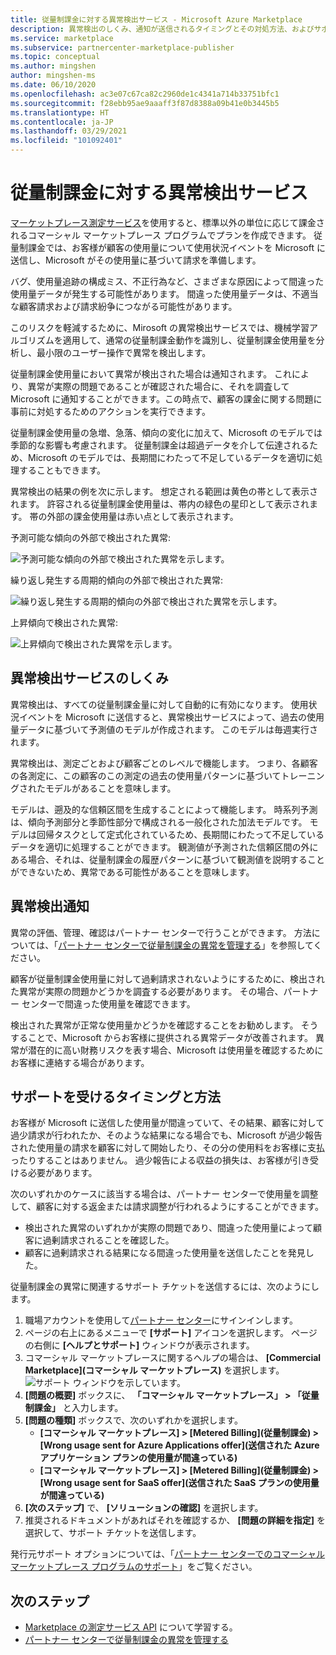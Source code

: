 ```yaml
---
title: 従量制課金に対する異常検出サービス - Microsoft Azure Marketplace
description: 異常検出のしくみ、通知が送信されるタイミングとその対処方法、およびサポート オプションについて説明します。
ms.service: marketplace
ms.subservice: partnercenter-marketplace-publisher
ms.topic: conceptual
ms.author: mingshen
author: mingshen-ms
ms.date: 06/10/2020
ms.openlocfilehash: ac3e07c67ca82c2960de1c4341a714b33751bfc1
ms.sourcegitcommit: f28ebb95ae9aaaff3f87d8388a09b41e0b3445b5
ms.translationtype: HT
ms.contentlocale: ja-JP
ms.lasthandoff: 03/29/2021
ms.locfileid: "101092401"
---
```

# <a name="anomaly-detection-service-for-metered-billing"></a>従量制課金に対する異常検出サービス

[マーケットプレース測定サービス](marketplace-metering-service-apis-faq.md)を使用すると、標準以外の単位に応じて課金されるコマーシャル マーケットプレース プログラムでプランを作成できます。 従量制課金では、お客様が顧客の使用量について使用状況イベントを Microsoft に送信し、Microsoft がその使用量に基づいて請求を準備します。

バグ、使用量追跡の構成ミス、不正行為など、さまざまな原因によって間違った使用量データが発生する可能性があります。 間違った使用量データは、不適当な顧客請求および請求紛争につながる可能性があります。

このリスクを軽減するために、Mirosoft の異常検出サービスでは、機械学習アルゴリズムを適用して、通常の従量制課金動作を識別し、従量制課金使用量を分析し、最小限のユーザー操作で異常を検出します。

従量制課金使用量において異常が検出された場合は通知されます。 これにより、異常が実際の問題であることが確認された場合に、それを調査して Microsoft に通知することができます。この時点で、顧客の課金に関する問題に事前に対処するためのアクションを実行できます。

従量制課金使用量の急増、急落、傾向の変化に加えて、Microsoft のモデルでは季節的な影響も考慮されます。 従量制課金は超過データを介して伝達されるため、Microsoft のモデルでは、長期間にわたって不足しているデータを適切に処理することもできます。

異常検出の結果の例を次に示します。 想定される範囲は黄色の帯として表示されます。 許容される従量制課金使用量は、帯内の緑色の星印として表示されます。 帯の外部の課金使用量は赤い点として表示されます。  

予測可能な傾向の外部で検出された異常:

![予測可能な傾向の外部で検出された異常を示します。](media/anomaly-1.png)

繰り返し発生する周期的傾向の外部で検出された異常:

![繰り返し発生する周期的傾向の外部で検出された異常を示します。](media/anomaly-2.png)

上昇傾向で検出された異常:

![上昇傾向で検出された異常を示します。](media/anomaly-3.png)

## <a name="how-anomaly-detection-service-works"></a>異常検出サービスのしくみ

異常検出は、すべての従量制課金量に対して自動的に有効になります。 使用状況イベントを Microsoft に送信すると、異常検出サービスによって、過去の使用量データに基づいて予測値のモデルが作成されます。 このモデルは毎週実行されます。

異常検出は、測定ごとおよび顧客ごとのレベルで機能します。 つまり、各顧客の各測定に、この顧客のこの測定の過去の使用量パターンに基づいてトレーニングされたモデルがあることを意味します。

モデルは、遡及的な信頼区間を生成することによって機能します。 時系列予測は、傾向予測部分と季節性部分で構成される一般化された加法モデルです。 モデルは回帰タスクとして定式化されているため、長期間にわたって不足しているデータを適切に処理することができます。 観測値が予測された信頼区間の外にある場合、それは、従量制課金の履歴パターンに基づいて観測値を説明することができないため、異常である可能性があることを意味します。

## <a name="anomaly-detection-notification"></a>異常検出通知

異常の評価、管理、確認はパートナー センターで行うことができます。 方法については、「[パートナー センターで従量制課金の異常を管理する](../anomaly-detection.md)」を参照してください。

顧客が従量制課金使用量に対して過剰請求されないようにするために、検出された異常が実際の問題かどうかを調査する必要があります。 その場合、パートナー センターで間違った使用量を確認できます。

検出された異常が正常な使用量かどうかを確認することをお勧めします。 そうすることで、Microsoft からお客様に提供される異常データが改善されます。 異常が潜在的に高い財務リスクを表す場合、Microsoft は使用量を確認するためにお客様に連絡する場合があります。

## <a name="when-and-how-to-get-support"></a>サポートを受けるタイミングと方法

お客様が Microsoft に送信した使用量が間違っていて、その結果、顧客に対して過少請求が行われたか、そのような結果になる場合でも、Microsoft が過少報告された使用量の請求を顧客に対して開始したり、その分の使用料をお客様に支払ったりすることはありません。 過少報告による収益の損失は、お客様が引き受ける必要があります。

次のいずれかのケースに該当する場合は、パートナー センターで使用量を調整して、顧客に対する返金または請求調整が行われるようにすることができます。

- 検出された異常のいずれかが実際の問題であり、間違った使用量によって顧客に過剰請求されることを確認した。
- 顧客に過剰請求される結果になる間違った使用量を送信したことを発見した。

従量制課金の異常に関連するサポート チケットを送信するには、次のようにします。

1. 職場アカウントを使用して[パートナー センター](https://partner.microsoft.com/dashboard/commercial-marketplace/overview)にサインインします。
1. ページの右上にあるメニューで **[サポート]** アイコンを選択します。 ページの右側に **[ヘルプとサポート]** ウィンドウが表示されます。
1. コマーシャル マーケットプレースに関するヘルプの場合は、 **[Commercial Marketplace]\(コマーシャル マーケットプレース\)** を選択します。
   ![サポート ウィンドウを示しています。](../media/support/commercial-marketplace-support-pane.png)
1. **[問題の概要]** ボックスに、 **「コマーシャル マーケットプレース」 > 「従量制課金」** と入力します。
1. **[問題の種類]** ボックスで、次のいずれかを選択します。
    - **[コマーシャル マーケットプレース] > [Metered Billing]\(従量制課金\) > [Wrong usage sent for Azure Applications offer]\(送信された Azure アプリケーション プランの使用量が間違っている\)**
    - **[コマーシャル マーケットプレース] > [Metered Billing]\(従量制課金\) > [Wrong usage sent for SaaS offer]\(送信された SaaS プランの使用量が間違っている\)**
1. **[次のステップ]** で、 **[ソリューションの確認]** を選択します。
1. 推奨されるドキュメントがあればそれを確認するか、 **[問題の詳細を指定]** を選択して、サポート チケットを送信します。

発行元サポート オプションについては、「[パートナー センターでのコマーシャル マーケットプレース プログラムのサポート](../support.md)」をご覧ください。

## <a name="next-steps"></a>次のステップ

- [Marketplace の測定サービス API](marketplace-metering-service-apis.md) について学習する。
- [パートナー センターで従量制課金の異常を管理する](../anomaly-detection.md)
